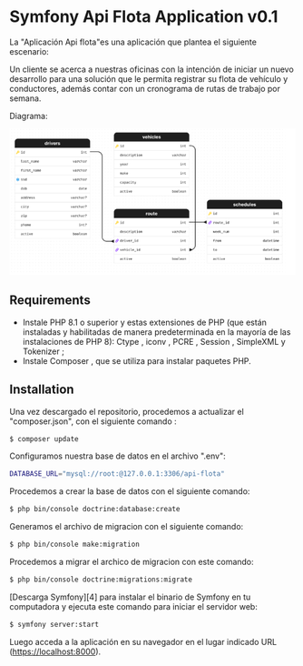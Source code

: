 Symfony Api Flota Application v0.1
========================

La "Aplicación Api flota"es una aplicación que plantea el siguiente escenario:

Un cliente se acerca a nuestras oficinas con la intención de iniciar un nuevo desarrollo para una
solución que le permita registrar su flota de vehículo y conductores, además contar con un
cronograma de rutas de trabajo por semana.

Diagrama:

![img.png](img.png)


Requirements
------------

* Instale PHP 8.1 o superior y estas extensiones de PHP (que están instaladas y habilitadas de manera predeterminada en la mayoría de las instalaciones de PHP 8):
Ctype , iconv , PCRE , Session , SimpleXML y Tokenizer ;
* Instale Composer , que se utiliza para instalar paquetes PHP.

Installation
------------
Una vez descargado el repositorio, procedemos a actualizar el "composer.json", con el siguiente comando :

```bash
$ composer update
```
Configuramos nuestra base de datos en el archivo ".env":

```bash
DATABASE_URL="mysql://root:@127.0.0.1:3306/api-flota"
```

Procedemos a crear la base de datos con el siguiente comando:

```bash
$ php bin/console doctrine:database:create
```

Generamos el archivo de migracion con el siguiente comando:

```bash
$ php bin/console make:migration
```

Procedemos a migrar el archico de migracion con este comando:

```bash
$ php bin/console doctrine:migrations:migrate
```

[Descarga Symfony][4] para instalar el binario de Symfony en tu computadora y ejecuta este comando para iniciar el servidor web:

```bash
$ symfony server:start
```

Luego acceda a la aplicación en su navegador en el lugar indicado URL (<https://localhost:8000>).





